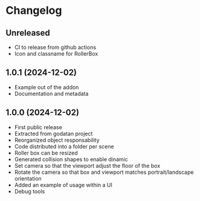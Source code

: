 # Changelog

## Unreleased

- CI to release from github actions
- Icon and classname for RollerBox

## 1.0.1 (2024-12-02)

- Example out of the addon
- Documentation and metadata

## 1.0.0 (2024-12-02)

- First public release
- Extracted from godatan project
- Reorganized object responsability
- Code distributed into a folder per scene
- Roller box can be resized
- Generated collision shapes to enable dinamic
- Set camera so that the viewport adjust the floor of the box
- Rotate the camera so that box and viewport matches portrait/landscape orientation
- Added an example of usage within a UI
- Debug tools



